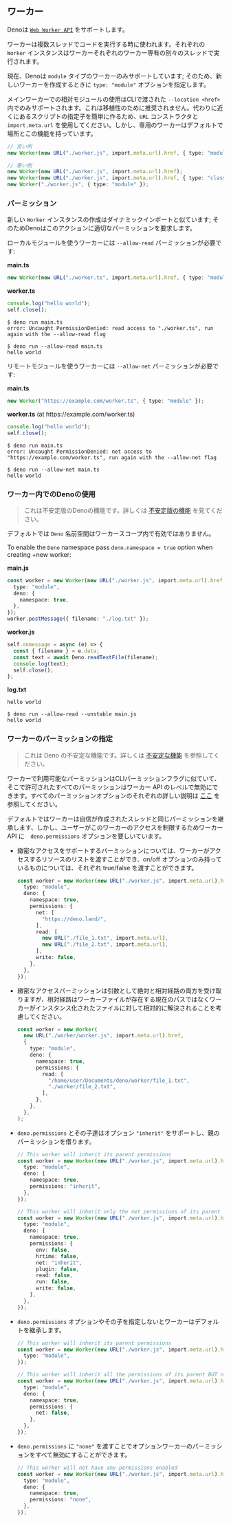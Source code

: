 <!-- ## Workers -->
## ワーカー

<!--
Deno supports
[`Web Worker API`](https://developer.mozilla.org/en-US/docs/Web/API/Worker/Worker).
-->
Denoは [`Web Worker API`](https://developer.mozilla.org/en-US/docs/Web/API/Worker/Worker) をサポートします。

<!--
Workers can be used to run code on multiple threads. Each instance of `Worker`
is run on a separate thread, dedicated only to that worker.
-->
ワーカーは複数スレッドでコードを実行する時に使われます。それぞれの `Worker` インスタンスはワーカーそれぞれのワーカー専有の別々のスレッドで実行されます。

<!--
Currently Deno supports only `module` type workers; thus it's essential to pass
the `type: "module"` option when creating a new worker.
-->
現在、Denoは `module` タイプのワーカーのみサポートしています; そのため、新しいワーカーを作成するときに `type: "module"` オプションを指定します。

<!--
Use of relative module specifiers in the main worker are only supported with
`--location <href>` passed on the CLI. This is not recommended for portability.
You can instead use the `URL` constructor and `import.meta.url` to easily create
a specifier for some nearby script. Dedicated workers, however, have a location
and this capability by default.
-->
メインワーカーでの相対モジュールの使用はCLIで渡された `--location <href>` 内でのみサポートされます。これは移植性のために推奨されません。代わりに近くにあるスクリプトの指定子を簡単に作るため、`URL` コンストラクタと `import.meta.url` を使用してください。しかし、専用のワーカーはデフォルトで場所とこの機能を持っています。

<!--
```ts
// Good
new Worker(new URL("./worker.js", import.meta.url).href, { type: "module" });

// Bad
new Worker(new URL("./worker.js", import.meta.url).href);
new Worker(new URL("./worker.js", import.meta.url).href, { type: "classic" });
new Worker("./worker.js", { type: "module" });
```
-->
```ts
// 良い例
new Worker(new URL("./worker.js", import.meta.url).href, { type: "module" });

// 悪い例
new Worker(new URL("./worker.js", import.meta.url).href);
new Worker(new URL("./worker.js", import.meta.url).href, { type: "classic" });
new Worker("./worker.js", { type: "module" });
```

<!-- ### Instantiation permissions -->
### パーミッション

<!--
Creating a new `Worker` instance is similar to a dynamic import; therefore Deno
requires appropriate permission for this action.
-->
新しい `Worker` インスタンスの作成はダイナミックインポートと似ています; そのためDenoはこのアクションに適切なパーミッションを要求します。

<!-- For workers using local modules; `--allow-read` permission is required: -->
ローカルモジュールを使うワーカーには `--allow-read` パーミッションが必要です:

**main.ts**

```ts
new Worker(new URL("./worker.ts", import.meta.url).href, { type: "module" });
```

**worker.ts**

```ts
console.log("hello world");
self.close();
```

```shell
$ deno run main.ts
error: Uncaught PermissionDenied: read access to "./worker.ts", run again with the --allow-read flag

$ deno run --allow-read main.ts
hello world
```

<!-- For workers using remote modules; `--allow-net` permission is required: -->
リモートモジュールを使うワーカーには `--allow-net` パーミッションが必要です:

**main.ts**

```ts
new Worker("https://example.com/worker.ts", { type: "module" });
```

**worker.ts** (at https[]()://example.com/worker.ts)

```ts
console.log("hello world");
self.close();
```

```shell
$ deno run main.ts
error: Uncaught PermissionDenied: net access to "https://example.com/worker.ts", run again with the --allow-net flag

$ deno run --allow-net main.ts
hello world
```

<!-- ### Using Deno in worker -->
### ワーカー内でのDenoの使用

<!--
> This is an unstable Deno feature. Learn more about
> [unstable features](./stability.md).
-->
> これは不安定版のDenoの機能です。詳しくは [不安定版の機能](./stability.md) を見てください。

<!-- By default the `Deno` namespace is not available in worker scope. -->
デフォルトでは `Deno` 名前空間はワーカースコープ内で有効ではありません。

To enable the `Deno` namespace pass `deno.namespace = true` option when creating
+new worker:

**main.js**

```ts
const worker = new Worker(new URL("./worker.js", import.meta.url).href, {
  type: "module",
  deno: {
    namespace: true,
  },
});
worker.postMessage({ filename: "./log.txt" });
```

**worker.js**

```ts
self.onmessage = async (e) => {
  const { filename } = e.data;
  const text = await Deno.readTextFile(filename);
  console.log(text);
  self.close();
};
```

**log.txt**

```
hello world
```

```shell
$ deno run --allow-read --unstable main.js
hello world
```

<!-- ### Specifying worker permissions -->
### ワーカーのパーミッションの指定

<!--
> This is an unstable Deno feature. Learn more about
> [unstable features](./stability.md).
-->
> これは Deno の不安定な機能です。詳しくは [不安定な機能](./stability.md) を参照してください。

<!--
The permissions available for the worker are analogous to the CLI permission
flags, meaning every permission enabled there can be disabled at the level of
the Worker API. You can find a more detailed description of each of the
permission options [here](../getting_started/permissions.md).
-->
ワーカーで利用可能なパーミッションはCLIパーミッションフラグに似ていて、そこで許可されたすべてのパーミッションはワーカー API のレベルで無効にできます。すべてのパーミッションオプションのそれぞれの詳しい説明は [ここ](../getting_started/permissions.md) を参照してください。

<!--
By default a worker will inherit permissions from the thread it was created in,
however in order to allow users to limit the access of this worker we provide
the `deno.permissions` option in the worker API.
-->
デフォルトではワーカーは自信が作成されたスレッドと同じパーミッションを継承します、しかし、ユーザーがこのワーカーのアクセスを制限するためワーカー API に　`deno.permissions` オプションを要しいています。

<!--
- For permissions that support granular access you can pass in a list of the
  desired resources the worker will have access to, and for those who only have
  the on/off option you can pass true/false respectively.
-->
- 緻密なアクセスをサポートするパーミッションについては、ワーカーがアクセスするリソースのリストを渡すことができ、on/off オプションのみ持っているものについては、それぞれ true/false を渡すことができます。

  ```ts
  const worker = new Worker(new URL("./worker.js", import.meta.url).href, {
    type: "module",
    deno: {
      namespace: true,
      permissions: {
        net: [
          "https://deno.land/",
        ],
        read: [
          new URL("./file_1.txt", import.meta.url),
          new URL("./file_2.txt", import.meta.url),
        ],
        write: false,
      },
    },
  });
  ```

<!--
- Granular access permissions receive both absolute and relative routes as
  arguments, however take into account that relative routes will be resolved
  relative to the file the worker is instantiated in, not the path the worker
  file is currently in
-->
- 緻密なアクセスパーミッションは引数として絶対と相対経路の両方を受け取りますが、相対経路はワーカーファイルが存在する現在のパスではなくワーカーがインスタンス化されたファイルに対して相対的に解決されることを考慮してください。

  ```ts
  const worker = new Worker(
    new URL("./worker/worker.js", import.meta.url).href,
    {
      type: "module",
      deno: {
        namespace: true,
        permissions: {
          read: [
            "/home/user/Documents/deno/worker/file_1.txt",
            "./worker/file_2.txt",
          ],
        },
      },
    },
  );
  ```

<!--
- Both `deno.permissions` and its children support the option `"inherit"`, which
  implies it will borrow its parent permissions.
-->
- `deno.permissions` とその子達はオプション `"inherit"` をサポートし、親のパーミッションを借ります。

  ```ts
  // This worker will inherit its parent permissions
  const worker = new Worker(new URL("./worker.js", import.meta.url).href, {
    type: "module",
    deno: {
      namespace: true,
      permissions: "inherit",
    },
  });
  ```

  ```ts
  // This worker will inherit only the net permissions of its parent
  const worker = new Worker(new URL("./worker.js", import.meta.url).href, {
    type: "module",
    deno: {
      namespace: true,
      permissions: {
        env: false,
        hrtime: false,
        net: "inherit",
        plugin: false,
        read: false,
        run: false,
        write: false,
      },
    },
  });
  ```

<!--
- Not specifying the `deno.permissions` option or one of its children will cause
  the worker to inherit by default.
-->
- `deno.permissions` オプションやその子を指定しないとワーカーはデフォルトを継承します。

  ```ts
  // This worker will inherit its parent permissions
  const worker = new Worker(new URL("./worker.js", import.meta.url).href, {
    type: "module",
  });
  ```

  ```ts
  // This worker will inherit all the permissions of its parent BUT net
  const worker = new Worker(new URL("./worker.js", import.meta.url).href, {
    type: "module",
    deno: {
      namespace: true,
      permissions: {
        net: false,
      },
    },
  });
  ```

<!--
- You can disable the permissions of the worker all together by passing `"none"` to
  the `deno.permissions` option.
-->
- `deno.permissions` に `"none"` を渡すことでオプションワーカーのパーミッションをすべて無効にすることができます。

  ```ts
  // This worker will not have any permissions enabled
  const worker = new Worker(new URL("./worker.js", import.meta.url).href, {
    type: "module",
    deno: {
      namespace: true,
      permissions: "none",
    },
  });
  ```
